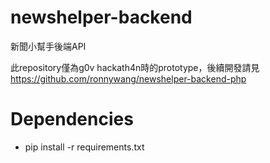 newshelper-backend
==================

新聞小幫手後端API

此repository僅為g0v hackath4n時的prototype，後續開發請見 https://github.com/ronnywang/newshelper-backend-php

Dependencies
============

- pip install -r requirements.txt

